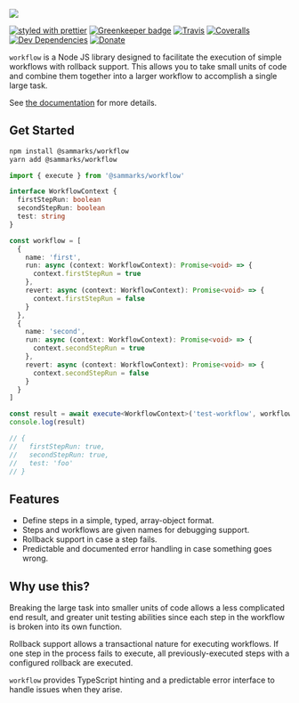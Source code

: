 ![][header-image]

[![styled with prettier](https://img.shields.io/badge/styled_with-prettier-ff69b4.svg)](https://github.com/prettier/prettier)
[![Greenkeeper badge](https://badges.greenkeeper.io/sammarks/workflow.svg)](https://greenkeeper.io/)
[![Travis](https://img.shields.io/travis/sammarks/workflow.svg)](https://travis-ci.org/sammarks/workflow)
[![Coveralls](https://img.shields.io/coveralls/sammarks/workflow.svg)](https://coveralls.io/github/sammarks/workflow)
[![Dev Dependencies](https://david-dm.org/sammarks/workflow/dev-status.svg)](https://david-dm.org/sammarks/workflow?type=dev)
[![Donate](https://img.shields.io/badge/donate-paypal-blue.svg)](https://paypal.me/sammarks15)

`workflow` is a Node JS library designed to facilitate the execution of simple workflows with
rollback support. This allows you to take small units of code and combine them together into
a larger workflow to accomplish a single large task.

See [the documentation](https://sammarks.github.io/workflow/) for more details.

## Get Started

```sh
npm install @sammarks/workflow
yarn add @sammarks/workflow
```

```typescript
import { execute } from '@sammarks/workflow'

interface WorkflowContext {
  firstStepRun: boolean
  secondStepRun: boolean
  test: string
}

const workflow = [
  {
    name: 'first',
    run: async (context: WorkflowContext): Promise<void> => {
      context.firstStepRun = true
    },
    revert: async (context: WorkflowContext): Promise<void> => {
      context.firstStepRun = false
    }
  },
  {
    name: 'second',
    run: async (context: WorkflowContext): Promise<void> => {
      context.secondStepRun = true
    },
    revert: async (context: WorkflowContext): Promise<void> => {
      context.secondStepRun = false
    }
  }
]

const result = await execute<WorkflowContext>('test-workflow', workflow, { test: 'foo' })
console.log(result)

// {
//   firstStepRun: true,
//   secondStepRun: true,
//   test: 'foo'
// }
```

## Features

- Define steps in a simple, typed, array-object format.
- Steps and workflows are given names for debugging support.
- Rollback support in case a step fails.
- Predictable and documented error handling in case something goes wrong.

## Why use this?

Breaking the large task into smaller units of code allows a less complicated end result, and greater
unit testing abilities since each step in the workflow is broken into its own function.

Rollback support allows a transactional nature for executing workflows. If one step in the process
fails to execute, all previously-executed steps with a configured rollback are executed.

`workflow` provides TypeScript hinting and a predictable error interface to handle issues when they
arise.

[header-image]: https://raw.githubusercontent.com/sammarks/art/master/workflow/header.jpg
